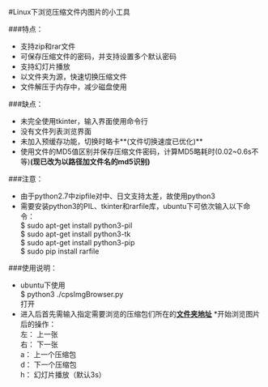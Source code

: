 #Linux下浏览压缩文件内图片的小工具

###特点：
* 支持zip和rar文件
* 可保存压缩文件的密码，并支持设置多个默认密码
* 支持幻灯片播放
* 以文件夹为源，快速切换压缩文件
* 文件解压于内存中，减少磁盘使用

###缺点：
* 未完全使用tkinter，输入界面使用命令行
* 没有文件列表浏览界面
* 未加入预缓存功能，切换时略卡**(文件切换速度已优化)**
* 使用文件的MD5值区别并保存压缩文件密码，计算MD5略耗时(0.02~0.6s不等)**(现已改为以路径加文件名的md5识别)**

###注意：
* 由于python2.7中zipfile对中、日文支持太差，故使用python3
* 需要安装python3的PIL、tkinter和rarfile库，ubuntu下可依次输入以下命令：  
        $ sudo apt-get install python3-pil  
        $ sudo apt-get install python3-tk  
        $ sudo apt-get install python3-pip  
        $ sudo pip install rarfile  

###使用说明：
* ubuntu下使用  
        $ python3 ./cpsImgBrowser.py  
打开
* 进入后首先需输入指定需要浏览的压缩包们所在的<u>**文件夹地址**</u>
*开始浏览图片后的操作：  
        左： 上一张  
        右： 下一张  
        a： 上一个压缩包  
        d： 下一个压缩包  
        h： 幻灯片播放（默认3s）  

